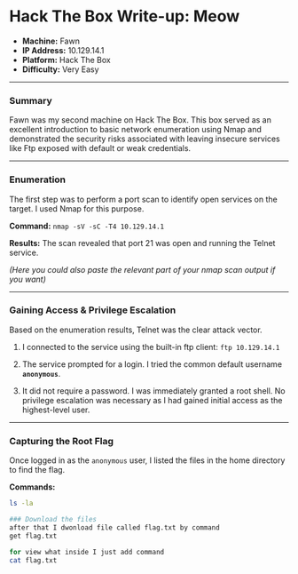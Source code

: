 # Hack The Box Write-up: Meow

- **Machine:** Fawn
- **IP Address:** 10.129.14.1
- **Platform:** Hack The Box
- **Difficulty:** Very Easy

---

### Summary

Fawn was my second machine on Hack The Box. This box served as an excellent introduction to basic network enumeration using Nmap and demonstrated the security risks associated with leaving insecure services like Ftp exposed with default or weak credentials.

---

### Enumeration

The first step was to perform a port scan to identify open services on the target. I used Nmap for this purpose.

**Command:**
`nmap -sV -sC -T4 10.129.14.1`

**Results:**
The scan revealed that port 21 was open and running the Telnet service.

*(Here you could also paste the relevant part of your nmap scan output if you want)*

---

### Gaining Access & Privilege Escalation

Based on the enumeration results, Telnet was the clear attack vector.

1.  I connected to the service using the built-in ftp client:
    `ftp 10.129.14.1`

2.  The service prompted for a login. I tried the common default username **`anonymous`**.

3.  It did not require a password. I was immediately granted a root shell. No privilege escalation was necessary as I had gained initial access as the highest-level user.

---

### Capturing the Root Flag

Once logged in as the `anonymous` user, I listed the files in the home directory to find the flag.

**Commands:**
```bash
ls -la

### Download the files
after that I dwonload file called flag.txt by command
get flag.txt

for view what inside I just add command 
cat flag.txt
